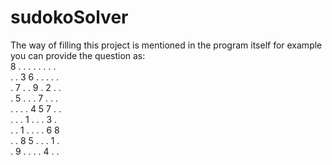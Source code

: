 # sudokoSolver
The way of filling this project is mentioned in the program itself for example you can provide the question as:  
8 . . . . . . . .  
. . 3 6 . . . . .  
. 7 . . 9 . 2 . .  
. 5 . . . 7 . . .  
. . . . 4 5 7 . .  
. . . 1 . . . 3 .  
. . 1 . . . . 6 8  
. . 8 5 . . . 1 .  
. 9 . . . . 4 . .  

